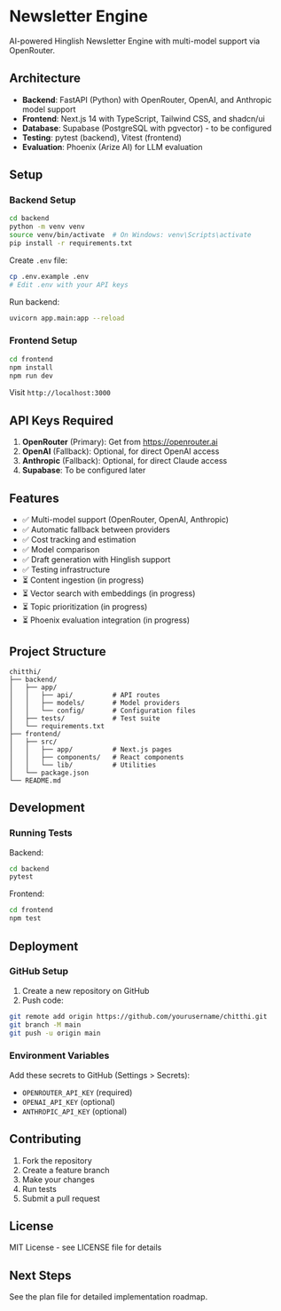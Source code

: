 # Newsletter Engine

AI-powered Hinglish Newsletter Engine with multi-model support via OpenRouter.

## Architecture

- **Backend**: FastAPI (Python) with OpenRouter, OpenAI, and Anthropic model support
- **Frontend**: Next.js 14 with TypeScript, Tailwind CSS, and shadcn/ui
- **Database**: Supabase (PostgreSQL with pgvector) - to be configured
- **Testing**: pytest (backend), Vitest (frontend)
- **Evaluation**: Phoenix (Arize AI) for LLM evaluation

## Setup

### Backend Setup

```bash
cd backend
python -m venv venv
source venv/bin/activate  # On Windows: venv\Scripts\activate
pip install -r requirements.txt
```

Create `.env` file:
```bash
cp .env.example .env
# Edit .env with your API keys
```

Run backend:
```bash
uvicorn app.main:app --reload
```

### Frontend Setup

```bash
cd frontend
npm install
npm run dev
```

Visit `http://localhost:3000`

## API Keys Required

1. **OpenRouter** (Primary): Get from https://openrouter.ai
2. **OpenAI** (Fallback): Optional, for direct OpenAI access
3. **Anthropic** (Fallback): Optional, for direct Claude access
4. **Supabase**: To be configured later

## Features

- ✅ Multi-model support (OpenRouter, OpenAI, Anthropic)
- ✅ Automatic fallback between providers
- ✅ Cost tracking and estimation
- ✅ Model comparison
- ✅ Draft generation with Hinglish support
- ✅ Testing infrastructure
- ⏳ Content ingestion (in progress)
- ⏳ Vector search with embeddings (in progress)
- ⏳ Topic prioritization (in progress)
- ⏳ Phoenix evaluation integration (in progress)

## Project Structure

```
chitthi/
├── backend/
│   ├── app/
│   │   ├── api/          # API routes
│   │   ├── models/       # Model providers
│   │   └── config/       # Configuration files
│   ├── tests/            # Test suite
│   └── requirements.txt
├── frontend/
│   ├── src/
│   │   ├── app/          # Next.js pages
│   │   ├── components/   # React components
│   │   └── lib/          # Utilities
│   └── package.json
└── README.md
```

## Development

### Running Tests

Backend:
```bash
cd backend
pytest
```

Frontend:
```bash
cd frontend
npm test
```

## Deployment

### GitHub Setup

1. Create a new repository on GitHub
2. Push code:
```bash
git remote add origin https://github.com/yourusername/chitthi.git
git branch -M main
git push -u origin main
```

### Environment Variables

Add these secrets to GitHub (Settings > Secrets):
- `OPENROUTER_API_KEY` (required)
- `OPENAI_API_KEY` (optional)
- `ANTHROPIC_API_KEY` (optional)

## Contributing

1. Fork the repository
2. Create a feature branch
3. Make your changes
4. Run tests
5. Submit a pull request

## License

MIT License - see LICENSE file for details

## Next Steps

See the plan file for detailed implementation roadmap.

